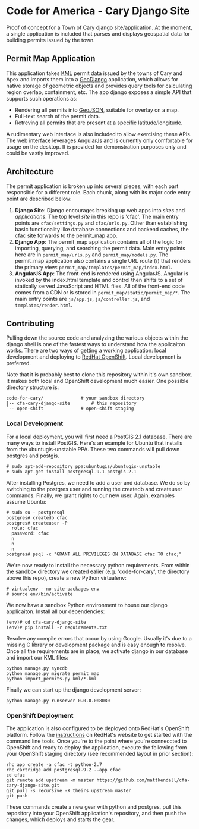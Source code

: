 # Code for America - Cary Django Site
Proof of concept for a Town of Cary [django](https://www.djangoproject.com/) 
site/application. At the moment, a single application is included that 
parses and displays geospatial data for building permits issued by the town.

## Permit Map Application
This application takes [KML](https://developers.google.com/kml/) permit data 
issued by the towns of Cary and Apex and imports them into a 
[GeoDjango](http://geodjango.org/) application, which allows for native storage
of geometric objects and provides query tools for calculating region overlap, 
containment, etc. The app django exposes a simple API that supports such 
operations as:

- Rendering all permits into [GeoJSON](http://geojson.org/), suitable for 
  overlay on a map.
- Full-text search of the permit data.
- Retreving all permits that are present at a specific latitude/longitude.

A rudimentary web interface is also included to allow exercising these APIs. 
The web interface leverages [AngularJs](https://angularjs.org/) and is 
currently only comfortable for usage on the desktop. It is provided for 
demonstration purposes only and could be vastly improved.

## Architecture
The permit application is broken up into several pieces, with each part 
responsible for a different role. Each chunk, along with its major code entry
point are described below:

1. **Django Site**: Django encourages breaking up web apps into *sites* and 
   *applications*. The top level *site* in this repo is 'cfac'. The main 
   entry points are `cfac/settings.py` and `cfac/urls.py`. Other 
   than establishing basic functionality like database connections and 
   backend caches, the cfac site forwards to the permit\_map app.
2. **Django App**: The permit\_map application contains all of the logic for 
   importing, querying, and searching the permit data. Main entry points 
   here are in `permit_map/urls.py` and `permit_map/models.py`. The 
   permit\_map application also contains a single URL route (/) that renders
   the primary view: `permit_map/templates/permit_map/index.html`.
3. **AngularJS App**: The front-end is rendered using AngularJS. Angular is 
   invoked by the index.html template and control then shifts to a set of 
   statically served JavaScript and HTML files. All of the front-end code 
   comes from a CDN or is stored in `permit_map/static/permit_map/*`. The 
   main entry points are `js/app.js`, `js/controller.js`, and 
   `templates/render.html`.

## Contributing
Pulling down the source code and analyzing the various objects within the 
django shell is one of the fastest ways to understand how the applicaiton 
works. There are two ways of getting a working application: local development
and deploying to [RedHat OpenShift](https://www.openshift.com/). Local 
development is preferred.

Note that it is probably best to clone this repository within it's own 
sandbox. It makes both local and OpenShift development much easier. One 
possible directory structure is:

```
code-for-cary/				# your sandbox directory
|-- cfa-cary-django-site		# this repository
`-- open-shift				# open-shift staging
```

### Local Development
For a local deployment, you will first need a PostGIS 2.1 database. There are 
many ways to install PostGIS. Here's an example for Ubuntu that installs from
the ubuntugis-unstable PPA. These two commands will pull down postgres and 
postgis.

```
# sudo apt-add-repository ppa:ubuntugis/ubuntugis-unstable
# sudo apt-get install postgresql-9.1-postgis-2.1
```

After installing Postgres, we need to add a user and database. We do so by 
switching to the postgres user and running the createdb and createuser 
commands. Finally, we grant rights to our new user. Again, examples assume
Ubuntu:

```
# sudo su - postgresql
postgres# createdb cfac
postgres# createuser -P
  role: cfac
  password: cfac
  n
  n
  n
postgres# psql -c "GRANT ALL PRIVILEGES ON DATABASE cfac TO cfac;"
```

We're now ready to install the necessary python requirements. From within the 
sandbox directory we created ealier (e.g. 'code-for-cary', the directory above
this repo), create a new Python virtualenv:

```
# virtualenv --no-site-packages env
# source env/bin/activate
```

We now have a sandbox Python environment to house our django applicaiton. 
Install all our dependencies:

```
(env)# cd cfa-cary-django-site
(env)# pip install -r requirements.txt
```

Resolve any compile errors that occur by using Google. Usually it's due to a 
missing C library or development package and is easy enough to resolve. Once 
all the requirements are in place, we activate django in our database and 
import our KML files:

```
python manage.py syncdb
python manage.py migrate permit_map 
python import_permits.py kml/*.kml
```

Finally we can start up the django development server:

```
python manage.py runserver 0.0.0.0:8080
```

### OpenShift Deployment
The application is also configured to be deployed onto RedHat's OpenShift 
platform. Follow the [instructions](https://www.openshift.com/get-started) on
RedHat's website to get started with the command line tools. Once you're to the
point where you're conneccted to OpenShift and ready to deploy the application,
execute the following from your OpenShift staging directory (see recommended 
layout in prior section):

```
rhc app create -a cfac -t python-2.7
rhc cartridge add postgresql-9.2 --app cfac
cd cfac
git remote add upstream -m master https://github.com/mattkendall/cfa-cary-django-site.git
git pull -s recursive -X theirs upstream master
git push
```

These commands create a new gear with python and postgres, pull this 
repository into your OpenShift application's repository, and then push the
changes, which deploys and starts the gear.
